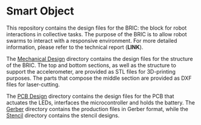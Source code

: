 # Smart Object

This repository contains the design files for the BRIC: the block for robot interactions in collective tasks. The purpose of the BRIC is to allow robot swarms to interact with a responsive environment. For more detailed information, please refer to the technical report (**LINK**).

The [Mechanical Design](https://github.com/demiurge-project/smartobject-hardware/tree/master/Mechanical%20Design) directory contains the design files for the structure of the BRIC. The top and bottom sections, as well as the structure to support the accelerometer, are provided as STL files for 3D-printing purposes. The parts that compose the middle section are provided as DXF files for laser-cutting.

The [PCB Design](https://github.com/demiurge-project/smartobject-hardware/tree/master/PCB%20Design) directory contains the design files for the PCB that actuates the LEDs, interfaces the microcontroller and holds the battery. The [Gerber](https://github.com/demiurge-project/smartobject-hardware/tree/master/PCB%20Design/Gerber) directory contains the production files in Gerber format, while the [Stencil](https://github.com/demiurge-project/smartobject-hardware/tree/master/PCB%20Design/Stencil) directory contains the stencil designs.
